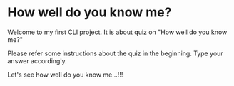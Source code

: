 # How well do you know me?

Welcome to my first CLI project. It is about quiz on "How well do you know me?"

Please refer some instructions about the quiz in the beginning. Type your answer accordingly.

Let's see how well do you know me...!!!